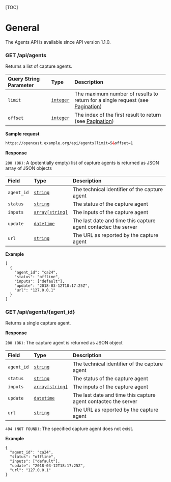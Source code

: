 [TOC]
# General

The Agents API is available since API version 1.1.0.

### GET /api/agents

Returns a list of capture agents.

Query String Parameter | Type                        | Description
:----------------------|:----------------------------|:-----------
`limit`                | [`integer`](types.md#basic) | The maximum number of results to return for a single request (see [Pagination](usage.md#pagination))
`offset`               | [`integer`](types.md#basic) | The index of the first result to return (see [Pagination](usage.md#pagination))


__Sample request__

```xml
https://opencast.example.org/api/agents?limit=5&offset=1
```

__Response__

`200 (OK)`: A (potentially empty) list of capture agents is returned as JSON array of JSON objects

Field      | Type                                 | Description
:----------|:-------------------------------------|:-----------
`agent_id` | [`string`](types.md#basic)           | The technical identifier of the capture agent
`status`   | [`string`](types.md#basic)           | The status of the capture agent
`inputs`   | [`array[string]`](types.md#array)    | The inputs of the capture agent
`update`   | [`datetime`](types.md#date-and-time) | The last date and time this capture agent contactec the server
`url`      | [`string`](types.md#basic)           | The URL as reported by the capture agent


__Example__

```
[
  {
    "agent_id": "ca24",
    "status": "offline",
    "inputs": ["default"],
    "update": "2018-03-12T18:17:25Z",
    "url": "127.0.0.1"
  }
]
```

### GET /api/agents/{agent_id}

Returns a single capture agent.

__Response__

`200 (OK)`: The capture agent is returned as JSON object

Field      | Type                                 | Description
:----------|:-------------------------------------|:-----------
`agent_id` | [`string`](types.md#basic)           | The technical identifier of the capture agent
`status`   | [`string`](types.md#basic)           | The status of the capture agent
`inputs`   | [`array[string]`](types.md#array)    | The inputs of the capture agent
`update`   | [`datetime`](types.md#date-and-time) | The last date and time this capture agent contactec the server
`url`      | [`string`](types.md#string)          | The URL as reported by the capture agent


`404 (NOT FOUND)`: The specified capture agent does not exist.

__Example__

```
{
  "agent_id": "ca24",
  "status": "offline",
  "inputs": ["default"],
  "update": "2018-03-12T18:17:25Z",
  "url": "127.0.0.1"
}
```
